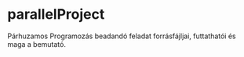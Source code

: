# parallelProject
Párhuzamos Programozás beadandó feladat forrásfájljai, futtathatói és maga a bemutató.
